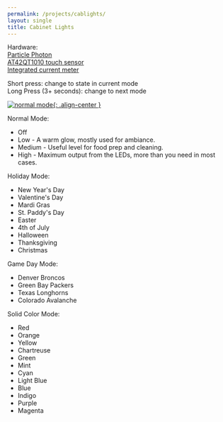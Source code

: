 ```yaml
---
permalink: /projects/cablights/
layout: single
title: Cabinet Lights
---
```


Hardware:<br/>
[Particle Photon](https://www.particle.io/)<br/>
[AT42QT1010 touch sensor](https://www.adafruit.com/product/1374)<br/>
[Integrated current meter](https://www.adafruit.com/product/574)

Short press: change to state in current mode<br/>
Long Press (3+ seconds): change to next mode

[![normal mode](https://storage.googleapis.com/media.darkwire.com/cablights_normal_640x360.gif){: .align-center }](https://storage.googleapis.com/media.darkwire.com/cablights_normal_640x360.gif)

Normal Mode:
* Off
* Low - A warm glow, mostly used for ambiance.
* Medium - Useful level for food prep and cleaning.
* High - Maximum output from the LEDs, more than you need in most cases.


Holiday Mode:
* New Year's Day
* Valentine's Day
* Mardi Gras
* St. Paddy's Day
* Easter
* 4th of July
* Halloween
* Thanksgiving
* Christmas


Game Day Mode:
* Denver Broncos
* Green Bay Packers
* Texas Longhorns
* Colorado Avalanche


Solid Color Mode:
* Red
* Orange
* Yellow
* Chartreuse
* Green
* Mint
* Cyan
* Light Blue
* Blue
* Indigo
* Purple
* Magenta
